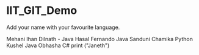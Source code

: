 # IIT_GIT_Demo
Add your name with your favourite language.

Mehani
Ihan Dilnath - Java
Hasal Fernando Java
Sanduni Chamika
Python
Kushel Java
Obhasha C#
print ("Janeth")
